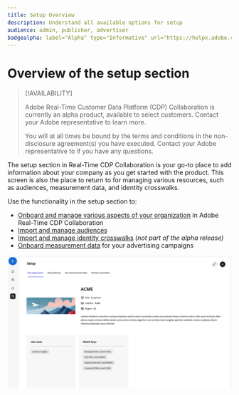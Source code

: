 ```yaml
---
title: Setup Overview
description: Understand all available options for setup 
audience: admin, publisher, advertiser
badgealpha: label="Alpha" type="Informative" url="https://helpx.adobe.com/legal/product-descriptions/real-time-customer-data-platform-b2b-edition-prime-and-ultimate-packages.html newtab=true"
---
```


# Overview of the setup section

>[!AVAILABILITY]
>
>Adobe Real-Time Customer Data Platform (CDP) Collaboration is currently an alpha product, available to select customers. Contact your Adobe representative to learn more.
>
>You will at all times be bound by the terms and conditions in the non-disclosure agreement(s) you have executed. Contact your Adobe representative to if you have any questions.

The setup section in Real-Time CDP Collaboration is your go-to place to add information about your company as you get started with the product. This screen is also the place to return to for managing various resources, such as audiences, measurement data, and identity crosswalks. 

Use the functionality in the setup section to:

* [Onboard and manage various aspects of your organization](/help/guide/setup/onboard-organization.md) in Adobe Real-Time CDP Collaboration 
* [Import and manage audiences](/help/guide/setup/onboard-audiences.md)
* [Import and manage identity crosswalks](/help/guide/setup/identity-crosswalk.md) *(not part of the alpha release)*
* [Onboard measurement data](/help/guide/setup/onboard-measurement-data.md) for your advertising campaigns 

![Setup page](/help/assets/setup/setup-page.png)


